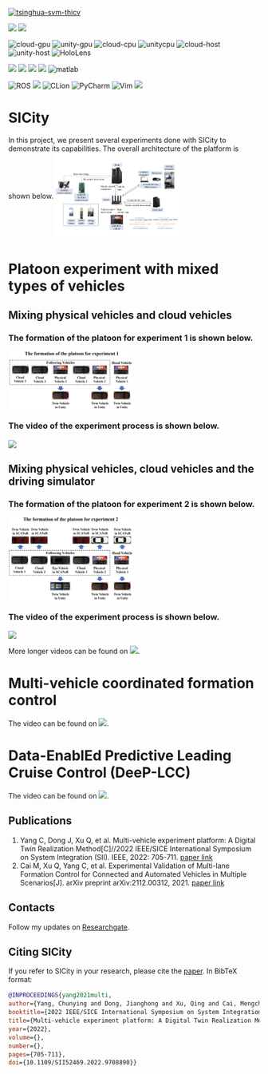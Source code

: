 <!--课题组网站链接-->
[![tsinghua-svm-thicv](https://img.shields.io/badge/Tsinghua_University-THICV-brightgreen)](https://www.labxing.com/thicv)

<!---用到的系统-->
<a><img src="https://img.shields.io/badge/Windows-0078D6?style=for-the-badge&logo=windows&logoColor=white"></a>
<a><img src="https://img.shields.io/badge/Ubuntu-E95420?style=for-the-badge&logo=ubuntu&logoColor=white"></a>

<!--硬件条件-->
![cloud-gpu](https://img.shields.io/badge/NVIDIA-RTX3090-76B900?style=for-the-badge&logo=nvidia&logoColor=white)
![unity-gpu](https://img.shields.io/badge/NVIDIA-RTX2080_SUPER-76B900?style=for-the-badge&logo=nvidia&logoColor=white)
![cloud-cpu](https://img.shields.io/badge/Intel-Xeon(R)_Gold_5220R_@2.20GHz-0071C5?style=for-the-badge&logo=intel&logoColor=white)
![unitycpu](https://img.shields.io/badge/Intel-CORE_I7_10700K_@3.80GHz-0071C5?style=for-the-badge&logo=intel&logoColor=white)
![cloud-host](https://img.shields.io/badge/Ubuntu-DELL_Precision_7920-0078D6?style=for-the-badge&logo=ubuntu&logoColor=white)
![unity-host](https://img.shields.io/badge/Windows-Lenovo_ThinkStation_P340-0078D6?style=for-the-badge&logo=windows&logoColor=white)
![HoloLens](https://img.shields.io/badge/Microsoft-HoloLens-258ffa?style=for-the-badge&logo=microsoft&logoColor=white)

<!--用到的语言-->
<a><img src="https://img.shields.io/badge/Python-14354C?style=for-the-badge&logo=python&logoColor=white"></a>
<a><img src="https://img.shields.io/badge/C%2B%2B-00599C?style=for-the-badge&logo=c%2B%2B&logoColor=white"></a>
<a><img src="https://img.shields.io/badge/C%23-239120?style=for-the-badge&logo=c-sharp&logoColor=white"></a>
<a><img src="https://img.shields.io/badge/Java-ED8B00?style=for-the-badge&logo=java&logoColor=white"></a>
![matlab](https://img.shields.io/badge/MATLAB-258ffa?style=for-the-badge&logo=matlab&logoColor=white)

<!--用到的软件-->
![ROS](https://img.shields.io/badge/ros-%230A0FF9.svg?style=for-the-badge&logo=ros&logoColor=white)
<a><img src="https://img.shields.io/badge/Unity-100000?style=for-the-badge&logo=unity&logoColor=white"></a>
![CLion](https://img.shields.io/badge/CLion-black?style=for-the-badge&logo=clion&logoColor=white)
![PyCharm](https://img.shields.io/badge/pycharm-143?style=for-the-badge&logo=pycharm&logoColor=black&color=black&labelColor=green)
![Vim](https://img.shields.io/badge/VIM-%2311AB00.svg?style=for-the-badge&logo=vim&logoColor=white)
![](https://img.shields.io/badge/SCANeR_Studio-FA7343?style=for-the-badge)


# SICity 

In this project, we present several experiments done with SICity to demonstrate its capabilities. 
The overall architecture of the platform is shown below.
<img src="Resources/data-flow.pdf" align="center" width="49.5%"/>

# Platoon experiment with mixed types of vehicles

## Mixing physical vehicles and cloud vehicles

### The formation of the platoon for experiment 1 is shown below.

<img src="Resources/formation-experiment1.png" align="center" width="49.5%"/>

### The video of the experiment process is shown below.

<img src="Resources/experiment1.gif" align="center" width="100%"/>

## Mixing physical vehicles, cloud vehicles and the driving simulator

### The formation of the platoon for experiment 2 is shown below.

<img src="Resources/formation-experiment2.png" align="center" width="49.5%"/>

### The video of the experiment process is shown below.

<img src="Resources/experiment2.gif" align="center" width="150%"/>

More longer videos can be found on [![](https://img.shields.io/badge/YouTube-SICity-FF0000?style=logo=youtube&logoColor=white)](https://github.com/cmc623/Formation-control-experiments).

# Multi-vehicle coordinated formation control

The video can be found on [![](https://img.shields.io/badge/GitHub-Formation_control-green?style=logo=github&logoColor=white)](https://github.com/cmc623/Formation-control-experiments).

# Data-EnablEd Predictive Leading Cruise Control (DeeP-LCC)

The video can be found on [![](https://img.shields.io/badge/GitHub-DeeP_LCC-green?style=logo=github&logoColor=white)](https://github.com/soc-ucsd/DeeP-LCC).

## Publications
1. Yang C, Dong J, Xu Q, et al. Multi-vehicle experiment platform: A Digital Twin Realization Method[C]//2022 IEEE/SICE International Symposium on System Integration (SII). IEEE, 2022: 705-711. [paper link](https://www.researchgate.net/publication/359072029_Multi-vehicle_experiment_platform_A_Digital_Twin_Realization_Method)
2. Cai M, Xu Q, Yang C, et al. Experimental Validation of Multi-lane Formation Control for Connected and Automated Vehicles in Multiple Scenarios[J]. arXiv preprint arXiv:2112.00312, 2021. [paper link](https://www.researchgate.net/publication/356711150_Experimental_Validation_of_Multi-lane_Formation_Control_for_Connected_and_Automated_Vehicles_in_Multiple_Scenarios)

## Contacts
Follow my updates on [Researchgate](https://www.researchgate.net/profile/Jianghong-Dong).

## Citing SICity

If you refer to SICity in your research, please cite the [paper](https://www.researchgate.net/publication/359072029_Multi-vehicle_experiment_platform_A_Digital_Twin_Realization_Method). In BibTeX format:

```bibtex
@INPROCEEDINGS{yang2021multi, 
author={Yang, Chunying and Dong, Jianghong and Xu, Qing and Cai, Mengchi and Qin, Hongmao and Wang, Jianqiang and Li, Keqiang},  
booktitle={2022 IEEE/SICE International Symposium on System Integration (SII)},  
title={Multi-vehicle experiment platform: A Digital Twin Realization Method},   
year={2022},  
volume={},  
number={},  
pages={705-711},  
doi={10.1109/SII52469.2022.9708890}}
```

